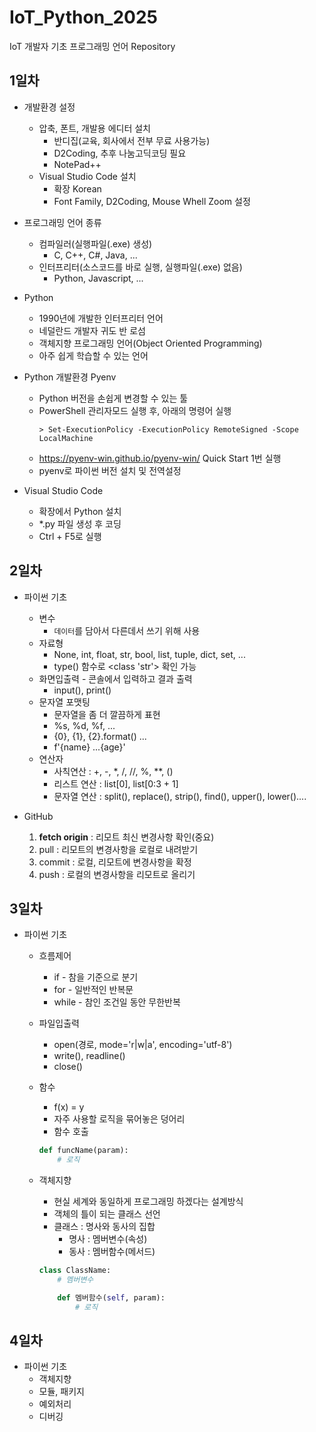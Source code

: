 # IoT_Python_2025
IoT 개발자 기초 프로그래밍 언어 Repository

## 1일차
- 개발환경 설정
    - 압축, 폰트, 개발용 에디터 설치
        - 반디집(교육, 회사에서 전부 무료 사용가능)
        - D2Coding, 추후 나눔고딕코딩 필요
        - NotePad++
    - Visual Studio Code 설치
        - 확장 Korean
        - Font Family, D2Coding, Mouse Whell Zoom 설정

- 프로그래밍 언어 종류
    - 컴파일러(실행파일(.exe) 생성)
        - C, C++, C#, Java, ...
    - 인터프리터(소스코드를 바로 실행, 실행파일(.exe) 없음)
        - Python, Javascript, ...

- Python
    - 1990년에 개발한 인터프리터 언어
    - 네덜란드 개발자 귀도 반 로섬
    - 객체지향 프로그래밍 언어(Object Oriented Programming)
    - 아주 쉽게 학습할 수 있는 언어

- Python 개발환경 Pyenv
    - Python 버전을 손쉽게 변경할 수 있는 툴
    - PowerShell 관리자모드 실행 후, 아래의 명령어 실행
        ```shell
        > Set-ExecutionPolicy -ExecutionPolicy RemoteSigned -Scope LocalMachine
        ```
    - https://pyenv-win.github.io/pyenv-win/ Quick Start 1번 실행
    - pyenv로 파이썬 버전 설치 및 전역설정

- Visual Studio Code
    - 확장에서 Python 설치
    - *.py 파일 생성 후 코딩
    - Ctrl + F5로 실행

## 2일차
- 파이썬 기초
    - 변수
        - `데이터`를 담아서 다른데서 쓰기 위해 사용
    - 자료형
        - None, int, float, str, bool, list, tuple, dict, set, ...
        - type() 함수로 <class 'str'> 확인 가능 
    - 화면입출력 - 콘솔에서 입력하고 결과 출력
        - input(), print()    
    - 문자열 포맷팅
        - 문자열을 좀 더 깔끔하게 표현
        - %s, %d, %f, ...
        - {0}, {1}, {2}.format() ...
        - f'{name} ...{age}'  
    - 연산자
        - 사칙연산  : +, -, *, /, //, %, **, ()
        - 리스트 연산 : list[0], list[0:3 + 1]
        - 문자열 연산 : split(), replace(), strip(), find(), upper(), lower()....

- GitHub
    1. **fetch origin** : 리모트 최신 변경사항 확인(중요)
    2. pull : 리모트의 변경사항을 로컬로 내려받기
    3. commit : 로컬, 리모트에 변경사항을 확정
    4. push : 로컬의 변경사항을 리모트로 올리기

## 3일차
- 파이썬 기초
    - 흐름제어
        - if - 참을 기준으로 분기
        - for - 일반적인 반복문
        - while - 참인 조건일 동안 무한반복
    - 파일입출력
        - open(경로, mode='r|w|a', encoding='utf-8')
        - write(), readline()
        - close()
    - 함수
        - f(x) = y
        - 자주 사용할 로직을 묶어놓은 덩어리
        - 함수 호출
        ```python
        def funcName(param):
            # 로직
        ```
    - 객체지향
        - 현실 세계와 동일하게 프로그래밍 하겠다는 설계방식
        - 객체의 틀이 되는 클래스 선언
        - 클래스 : 명사와 동사의 집합
            - 명사 : 멤버변수(속성)
            - 동사 : 멤버함수(메서드)

        ```python
        class ClassName:
            # 멤버변수

            def 멤버함수(self, param):
                # 로직
        ```

## 4일차
- 파이썬 기초
    - 객체지향
    - 모듈, 패키지
    - 예외처리
    - 디버깅
